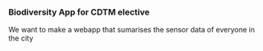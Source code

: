 ### Biodiversity App for CDTM elective

We want to make a webapp that sumarises the sensor data of everyone in the city